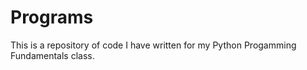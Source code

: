 # Programs
This is a repository of code I have written for my Python Progamming Fundamentals class.
